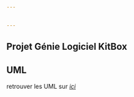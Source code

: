 ```yaml
---


---
```


<h2 id="projet-génie-logiciel-kitbox">Projet Génie Logiciel KitBox</h2>
<h2 id="uml">UML</h2>
<p>retrouver les UML sur <em><a href="https://www.lucidchart.com/documents/edit/3f319f5e-adf3-4739-9055-04416310f2f8/0">ici</a></em></p>

<!--stackedit_data:
eyJoaXN0b3J5IjpbLTc3MzQ1NzI4Ml19
-->